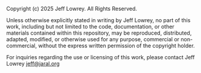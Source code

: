 Copyright (c) 2025 Jeff Lowrey. All Rights Reserved.

Unless otherwise explicitly stated in writing by Jeff Lowrey, no part of this work, including but not limited to the code, documentation, or other materials contained within this repository, may be reproduced, distributed, adapted, modified, or otherwise used for any purpose, commercial or non-commercial, without the express written permission of the copyright holder.

For inquiries regarding the use or licensing of this work, please contact Jeff Lowrey <jeff@jaral.org>
